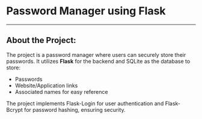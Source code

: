 # **Password Manager** using Flask
---
## About the Project: 
The project is a password manager where users can securely store their passwords. It utilizes **Flask** for the backend and SQLite as the database to store:

- Passwords
- Website/Application links
- Associated names for easy reference

The project implements Flask-Login for user authentication and Flask-Bcrypt for password hashing, ensuring security.
